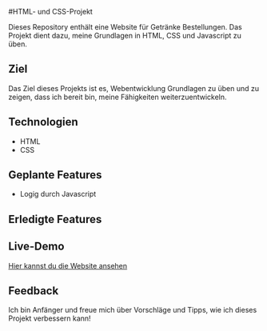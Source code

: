 #HTML- und CSS-Projekt

Dieses Repository enthält eine Website für Getränke Bestellungen. Das Projekt dient dazu, meine Grundlagen in HTML, CSS und Javascript zu üben.

## Ziel
Das Ziel dieses Projekts ist es, Webentwicklung Grundlagen zu üben und zu zeigen, dass ich bereit bin, meine Fähigkeiten weiterzuentwickeln.

## Technologien
- HTML
- CSS

## Geplante Features
- Logig durch Javascript

## Erledigte Features


## Live-Demo
[Hier kannst du die Website ansehen](https://andrei04-0106.github.io/Projekt5_Website_GetraenkeAuswahl_Formular)

## Feedback
Ich bin Anfänger und freue mich über Vorschläge und Tipps, wie ich dieses Projekt verbessern kann!
